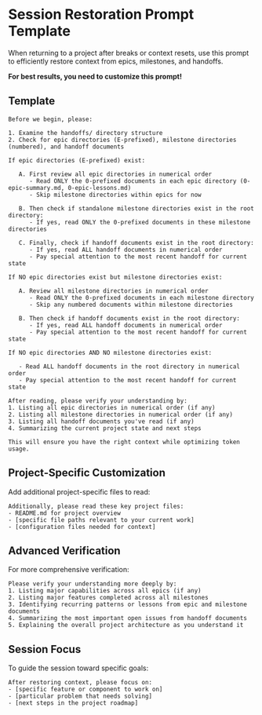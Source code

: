 # Session Restoration Prompt Template

When returning to a project after breaks or context resets, use this prompt to efficiently restore context from epics, milestones, and handoffs.

**For best results, you need to customize this prompt!**

## Template

```
Before we begin, please:

1. Examine the handoffs/ directory structure
2. Check for epic directories (E-prefixed), milestone directories (numbered), and handoff documents

If epic directories (E-prefixed) exist:
   
   A. First review all epic directories in numerical order
      - Read ONLY the 0-prefixed documents in each epic directory (0-epic-summary.md, 0-epic-lessons.md)
      - Skip milestone directories within epics for now
   
   B. Then check if standalone milestone directories exist in the root directory:
      - If yes, read ONLY the 0-prefixed documents in these milestone directories
   
   C. Finally, check if handoff documents exist in the root directory:
      - If yes, read ALL handoff documents in numerical order
      - Pay special attention to the most recent handoff for current state

If NO epic directories exist but milestone directories exist:
   
   A. Review all milestone directories in numerical order
      - Read ONLY the 0-prefixed documents in each milestone directory
      - Skip any numbered documents within milestone directories
   
   B. Then check if handoff documents exist in the root directory:
      - If yes, read ALL handoff documents in numerical order
      - Pay special attention to the most recent handoff for current state

If NO epic directories AND NO milestone directories exist:
   
   - Read ALL handoff documents in the root directory in numerical order
   - Pay special attention to the most recent handoff for current state

After reading, please verify your understanding by:
1. Listing all epic directories in numerical order (if any)
2. Listing all milestone directories in numerical order (if any)
3. Listing all handoff documents you've read (if any)
4. Summarizing the current project state and next steps

This will ensure you have the right context while optimizing token usage.
```

## Project-Specific Customization

Add additional project-specific files to read:

```
Additionally, please read these key project files:
- README.md for project overview
- [specific file paths relevant to your current work]
- [configuration files needed for context]
```

## Advanced Verification

For more comprehensive verification:

```
Please verify your understanding more deeply by:
1. Listing major capabilities across all epics (if any)
2. Listing major features completed across all milestones
3. Identifying recurring patterns or lessons from epic and milestone documents
4. Summarizing the most important open issues from handoff documents
5. Explaining the overall project architecture as you understand it
```

## Session Focus

To guide the session toward specific goals:

```
After restoring context, please focus on:
- [specific feature or component to work on]
- [particular problem that needs solving]
- [next steps in the project roadmap]
```